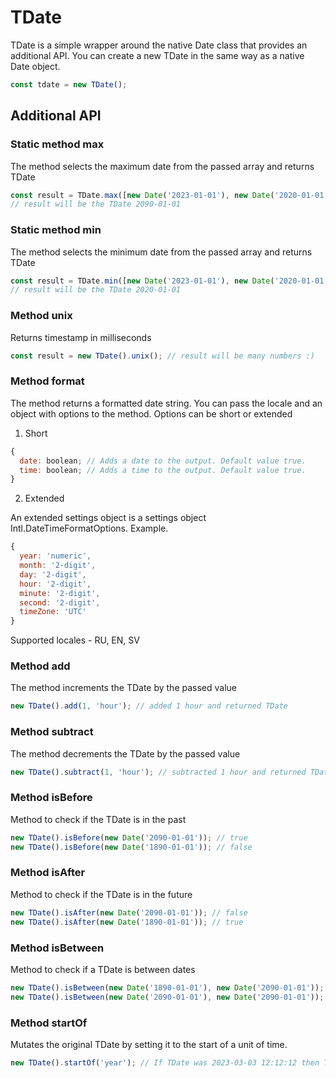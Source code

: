 # TDate

TDate is a simple wrapper around the native Date class that provides an additional API. You can create a new TDate in the same way as a native Date object.

```js
const tdate = new TDate();
```

## Additional API

### Static method **max**

The method selects the maximum date from the passed array and returns TDate

```js
const result = TDate.max([new Date('2023-01-01'), new Date('2020-01-01'), new Date('2090-01-01')]);
// result will be the TDate 2090-01-01
```

### Static method **min**

The method selects the minimum date from the passed array and returns TDate

```js
const result = TDate.min([new Date('2023-01-01'), new Date('2020-01-01'), new Date('2090-01-01')]);
// result will be the TDate 2020-01-01
```

### Method **unix**

Returns timestamp in milliseconds

```js
const result = new TDate().unix(); // result will be many numbers :)
```

### Method **format**

The method returns a formatted date string. You can pass the locale and an object with options to the method. Options can be short or extended

1. Short

```js
{
  date: boolean; // Adds a date to the output. Default value true.
  time: boolean; // Adds a time to the output. Default value true.
}
```

2. Extended

An extended settings object is a settings object Intl.DateTimeFormatOptions. Example.

```js
{
  year: 'numeric',
  month: '2-digit',
  day: '2-digit',
  hour: '2-digit',
  minute: '2-digit',
  second: '2-digit',
  timeZone: 'UTC'
}
```

Supported locales - RU, EN, SV

### Method **add**

The method increments the TDate by the passed value

```js
new TDate().add(1, 'hour'); // added 1 hour and returned TDate
```

### Method **subtract**

The method decrements the TDate by the passed value

```js
new TDate().subtract(1, 'hour'); // subtracted 1 hour and returned TDate
```

### Method **isBefore**

Method to check if the TDate is in the past

```js
new TDate().isBefore(new Date('2090-01-01')); // true
new TDate().isBefore(new Date('1890-01-01')); // false
```

### Method **isAfter**

Method to check if the TDate is in the future

```js
new TDate().isAfter(new Date('2090-01-01')); // false
new TDate().isAfter(new Date('1890-01-01')); // true
```

### Method **isBetween**

Method to check if a TDate is between dates

```js
new TDate().isBetween(new Date('1890-01-01'), new Date('2090-01-01')); // true
new TDate().isBetween(new Date('2090-01-01'), new Date('2090-01-01')); // false
```

### Method **startOf**

Mutates the original TDate by setting it to the start of a unit of time.

```js
new TDate().startOf('year'); // If TDate was 2023-03-03 12:12:12 then TDae will be 2023-01-01 00:00:00
```
